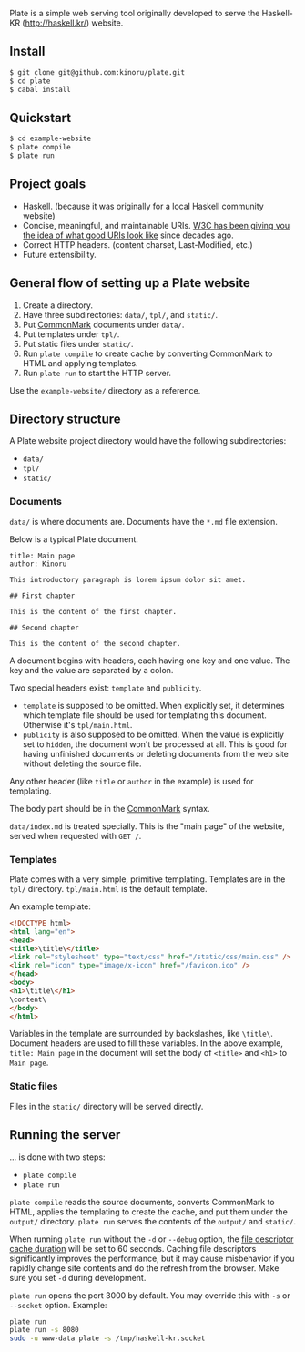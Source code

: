 Plate is a simple web serving tool originally developed to serve the Haskell-KR (<http://haskell.kr/>) website.

## Install

```sh
$ git clone git@github.com:kinoru/plate.git
$ cd plate
$ cabal install
```

## Quickstart

```sh
$ cd example-website
$ plate compile
$ plate run
```

## Project goals

- Haskell. (because it was originally for a local Haskell community website)
- Concise, meaningful, and maintainable URIs. [W3C has been giving you the idea of what good URIs look like](http://www.w3.org/Provider/Style/URI.html) since decades ago.
- Correct HTTP headers. (content charset, Last-Modified, etc.)
- Future extensibility.

## General flow of setting up a Plate website

1. Create a directory.
1. Have three subdirectories: `data/`, `tpl/`, and `static/`.
1. Put [CommonMark](http://commonmark.org/) documents under `data/`.
1. Put templates under `tpl/`.
1. Put static files under `static/`.
1. Run `plate compile` to create cache by converting CommonMark to HTML and applying templates.
1. Run `plate run` to start the HTTP server.

Use the `example-website/` directory as a reference.

## Directory structure

A Plate website project directory would have the following subdirectories:

- `data/`
- `tpl/`
- `static/`

### Documents

`data/` is where documents are. Documents have the `*.md` file extension.

Below is a typical Plate document.

    title: Main page
    author: Kinoru

    This introductory paragraph is lorem ipsum dolor sit amet.

    ## First chapter

    This is the content of the first chapter.

    ## Second chapter

    This is the content of the second chapter.

A document begins with headers, each having one key and one value. The key and the value are separated by a colon.

Two special headers exist: `template` and `publicity`.

- `template` is supposed to be omitted. When explicitly set, it determines which template file should be used for templating this document. Otherwise it's `tpl/main.html`.
- `publicity` is also supposed to be omitted. When the value is explicitly set to `hidden`, the document won't be processed at all. This is good for having unfinished documents or deleting documents from the web site without deleting the source file.

Any other header (like `title` or `author` in the example) is used for templating.

The body part should be in the [CommonMark](http://commonmark.org/) syntax.

`data/index.md` is treated specially. This is the "main page" of the website, served when requested with `GET /`.

### Templates

Plate comes with a very simple, primitive templating. Templates are in the `tpl/` directory. `tpl/main.html` is the default template.

An example template:

```html
<!DOCTYPE html>
<html lang="en">
<head>
<title>\title\</title>
<link rel="stylesheet" type="text/css" href="/static/css/main.css" />
<link rel="icon" type="image/x-icon" href="/favicon.ico" />
</head>
<body>
<h1>\title\</h1>
\content\
</body>
</html>
```

Variables in the template are surrounded by backslashes, like `\title\`. Document headers are used to fill these variables. In the above example, `title: Main page` in the document will set the body of `<title>` and `<h1>` to `Main page`.

### Static files

Files in the `static/` directory will be served directly.

## Running the server

&hellip; is done with two steps:

- `plate compile`
- `plate run`

`plate compile` reads the source documents, converts CommonMark to HTML, applies the templating to create the cache, and put them under the `output/` directory. `plate run` serves the contents of the `output/` and `static/`.

When running `plate run` without the `-d` or `--debug` option, the [file descriptor cache duration](http://www.yesodweb.com/blog/2012/09/caching-fd) will be set to 60 seconds. Caching file descriptors significantly improves the performance, but it may cause misbehavior if you rapidly change site contents and do the refresh from the browser. Make sure you set `-d` during development.

`plate run` opens the port 3000 by default. You may override this with `-s` or `--socket` option. Example:

```sh
plate run
plate run -s 8080
sudo -u www-data plate -s /tmp/haskell-kr.socket
```
